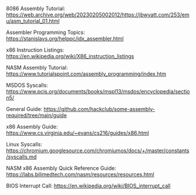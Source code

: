 8086 Assembly Tutorial: https://web.archive.org/web/20230205002012/https://jbwyatt.com/253/emu/asm_tutorial_01.html

Assembler Programming Topics: https://stanislavs.org/helppc/idx_assembler.html

x86 Instruction Listings: https://en.wikipedia.org/wiki/X86_instruction_listings

NASM Assembly Tutorial: https://www.tutorialspoint.com/assembly_programming/index.htm

MSDOS Syscalls: https://www.pcjs.org/documents/books/mspl13/msdos/encyclopedia/section5/

General Guide: https://github.com/hackclub/some-assembly-required/tree/main/guide

x86 Assembly Guide: https://www.cs.virginia.edu/~evans/cs216/guides/x86.html

Linux Syscalls: https://chromium.googlesource.com/chromiumos/docs/+/master/constants/syscalls.md

NASM x86 Assembly Quick Reference Guide: https://labs.bilimedtech.com/nasm/resources/resources.html

BIOS Interrupt Call: https://en.wikipedia.org/wiki/BIOS_interrupt_call
